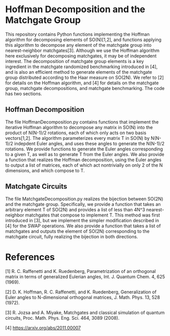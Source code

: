 # Hoffman Decomposition and the Matchgate Group
This repository contains Python functions implementing the Hoffman algorithm for decomposing elements of SO(N)[1,2], and functions applying this algorithm to decompose any element of the matchgate group into nearest-neighbor matchgates[3]. Although we use the Hoffman algorithm here exclusively for decomposing matchgates, it may be of independent interest. The decomposition of matchgate group elements is a key ingredient in the matchgate randomized benchmarking introduced in [4], and is also an efficient method to generate elements of the matchgate group distributed according to the Haar measure on SO(2N). We refer to [2] for details on the Hoffman algorithm, and [4] for details on the matchgate group, matchgate decompositions, and matchgate benchmarking. The code has two sections.

## Hoffman Decomposition
The file HoffmanDecomposition.py contains functions that implement the iterative Hoffman algorithm to decompose any matrix in SO(N) into the product of N(N-1)/2 rotations, each of which only acts on two basis vectors[1,2]. The algorithm parameterizes every matrix T in SO(N) by N(N-1)/2 indepdent Euler angles, and uses these angles to generate the N(N-1)/2 rotations. We provide functions to generate the Euler angles corresponding to a given T, as well as to generate T from the Euler angles. We also provide a function that realizes the Hoffman decomposition, using the Euler angles to output a list of matrices, each of which act nontrivially on only 2 of the N dimensions, and which compose to T.

## Matchgate Circuits
The file MatchgateDecomposition.py realizes the bijection between SO(2N) and the matchgate group. Specifically, we provide a function that takes an arbitrary element T of SO(2N) and provides a list of less than 4N^3 nearest-neighbor matchgates that compose to implement T. This method was first introduced in [3], but we implement the simpler modification described in [4] for the SWAP operations. We also provide a function that takes a list of matchgates and outputs the element of SO(2N) corresponding to the matchgate circuit, fully realizing the bijection in both directions.

# References
[1] R. C. Raffenetti and K. Ruedenberg, Parametrization of an orthogonal matrix in terms of generalized Eulerian angles, Int. J. Quantum Chem. 4, 625 (1969).

[2] D. K. Hoffman, R. C. Raffenetti, and K. Ruedenberg, Generalization of Euler angles to N-dimensional orthogonal matrices, J. Math. Phys. 13, 528 (1972).

[3] R. Jozsa and A. Miyake, Matchgates and classical simulation of quantum circuits, Proc. Math. Phys. Eng. Sci. 464, 3089 (2008).

[4] https://arxiv.org/abs/2011.00007

